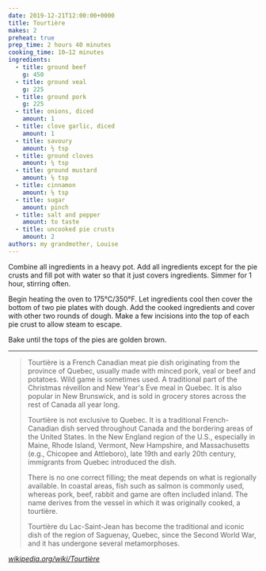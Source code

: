 ```yaml
---
date: 2019-12-21T12:00:00+0000
title: Tourtière
makes: 2
preheat: true
prep_time: 2 hours 40 minutes
cooking_time: 10–12 minutes
ingredients:
  - title: ground beef
    g: 450
  - title: ground veal
    g: 225
  - title: ground pork
    g: 225
  - title: onions, diced
    amount: 1
  - title: clove garlic, diced
    amount: 1
  - title: savoury
    amount: ½ tsp
  - title: ground cloves
    amount: ¼ tsp
  - title: ground mustard
    amount: ⅛ tsp
  - title: cinnamon
    amount: ⅛ tsp
  - title: sugar
    amount: pinch
  - title: salt and pepper
    amount: to taste
  - title: uncooked pie crusts
    amount: 2
authors: my grandmother, Louise
---
```


Combine all ingredients in a heavy pot. Add all ingredients except for the pie crusts and fill pot with water so that it just covers ingredients. Simmer for 1 hour, stirring often.

<a id="preheat-step">Begin heating the oven to 175°C/350°F.</a> Let ingredients cool then cover the bottom of two pie plates with dough. Add the cooked ingredients and cover with other two rounds of dough. Make a few incisions into the top of each pie crust to allow steam to escape.

Bake until the tops of the pies are golden brown.

--------

> Tourtière is a French Canadian meat pie dish originating from the province of Quebec, usually made with minced pork, veal or beef and potatoes. Wild game is sometimes used. A traditional part of the Christmas réveillon and New Year's Eve meal in Quebec. It is also popular in New Brunswick, and is sold in grocery stores across the rest of Canada all year long.
>
> Tourtière is not exclusive to Quebec. It is a traditional French-Canadian dish served throughout Canada and the bordering areas of the United States. In the New England region of the U.S., especially in Maine, Rhode Island, Vermont, New Hampshire, and Massachusetts (e.g., Chicopee and Attleboro), late 19th and early 20th century, immigrants from Quebec introduced the dish.
>
> There is no one correct filling; the meat depends on what is regionally available. In coastal areas, fish such as salmon is commonly used, whereas pork, beef, rabbit and game are often included inland. The name derives from the vessel in which it was originally cooked, a tourtière.
>
> Tourtière du Lac-Saint-Jean has become the traditional and iconic dish of the region of Saguenay, Quebec, since the Second World War, and it has undergone several metamorphoses.

*[wikipedia.org/wiki/Tourtière](https://en.wikipedia.org/wiki/Tourti%C3%A8re)*
